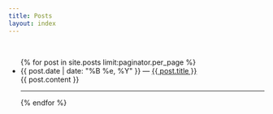 ```yaml
---
title: Posts
layout: index
---
```


<div class='content'>
  &nbsp;
  <div class='related'>
    <ul>{% for post in site.posts limit:paginator.per_page %}
      <li>
        <span>{{ post.date | date: "%B %e, %Y" }}</span> &mdash; <a href="{{ post.url }}">{{ post.title }}</a>
        <div>{{ post.content }}</div>
        <hr />
      </li>{% endfor %}
    </ul>
  </div>
</div>

